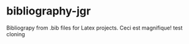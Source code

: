 # bibliography-jgr
Bibliograpy from .bib files for Latex projects.
Ceci est magnifique!
test cloning
